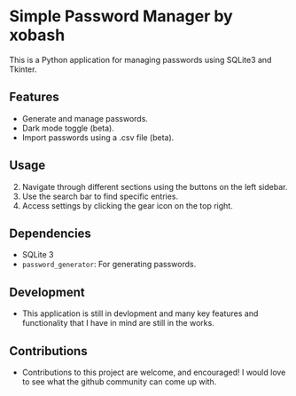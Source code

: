 # Simple Password Manager by xobash

This is a Python application for managing passwords using SQLite3 and Tkinter.

## Features
- Generate and manage passwords.
- Dark mode toggle (beta).
- Import passwords using a .csv file (beta).

## Usage
2. Navigate through different sections using the buttons on the left sidebar.
3. Use the search bar to find specific entries.
4. Access settings by clicking the gear icon on the top right.

## Dependencies
- SQLite 3
- `password_generator`: For generating passwords.

## Development
- This application is still in devlopment and many key features and functionality that I have in mind are still in the works.

## Contributions
- Contributions to this project are welcome, and encouraged! I would love to see what the github community can come up with. 
